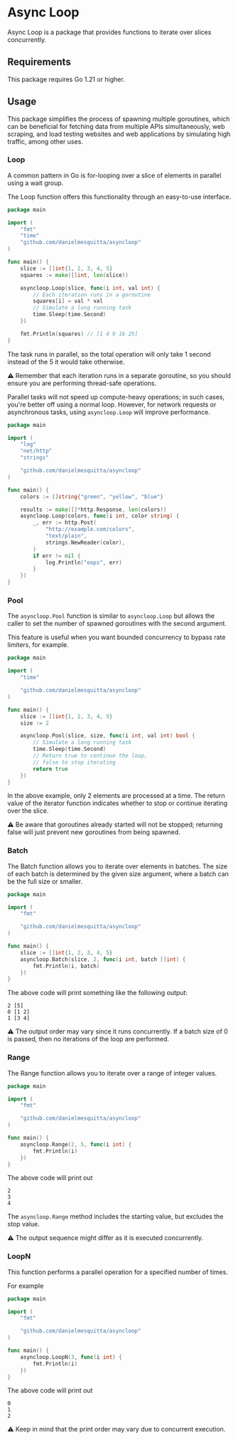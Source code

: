 # Async Loop

Async Loop is a package that provides functions to iterate over slices concurrently.

## Requirements

This package requires Go 1.21 or higher.

## Usage

This package simplifies the process of spawning multiple goroutines, which can be beneficial for fetching data from multiple APIs simultaneously, web scraping, and load testing websites and web applications by simulating high traffic, among other uses.

### Loop

A common pattern in Go is for-looping over a slice of elements in parallel using a wait group.

The Loop function offers this functionality through an easy-to-use interface.

```go
package main

import (
	"fmt"
	"time"
	"github.com/danielmesquitta/asyncloop"
)

func main() {
	slice := []int{1, 2, 3, 4, 5}
	squares := make([]int, len(slice))

	asyncloop.Loop(slice, func(i int, val int) {
		// Each iteration runs in a goroutine
		squares[i] = val * val
		// Simulate a long running task
		time.Sleep(time.Second)
	})

	fmt.Println(squares) // [1 4 9 16 25]
}
```

The task runs in parallel, so the total operation will only take 1 second instead of the 5 it would take otherwise.

⚠️ Remember that each iteration runs in a separate goroutine, so you should ensure you are performing thread-safe operations.

Parallel tasks will not speed up compute-heavy operations; in such cases, you're better off using a normal loop. However, for network requests or asynchronous tasks, using `asyncloop.Loop` will improve performance.

```go
package main

import (
	"log"
	"net/http"
	"strings"

	"github.com/danielmesquitta/asyncloop"
)

func main() {
	colors := []string{"green", "yellow", "blue"}

	results := make([]*http.Response, len(colors))
	asyncloop.Loop(colors, func(i int, color string) {
		_, err := http.Post(
			"http://example.com/colors",
			"text/plain",
			strings.NewReader(color),
		)
		if err != nil {
			log.Println("oops", err)
		}
	})
}
```

### Pool

The `asyncloop.Pool` function is similar to `asyncloop.Loop` but allows the caller to set the number of spawned goroutines with the second argument.

This feature is useful when you want bounded concurrency to bypass rate limiters, for example.

```go
package main

import (
	"time"

	"github.com/danielmesquitta/asyncloop"
)

func main() {
	slice := []int{1, 2, 3, 4, 5}
	size := 2

	asyncloop.Pool(slice, size, func(i int, val int) bool {
		// Simulate a long running task
		time.Sleep(time.Second)
		// Return true to continue the loop,
		// false to stop iterating
		return true
	})
}
```

In the above example, only 2 elements are processed at a time.
The return value of the iterator function indicates whether to stop or continue iterating over the slice.

⚠️ Be aware that goroutines already started will not be stopped; returning false will just prevent new goroutines from being spawned.

### Batch

The Batch function allows you to iterate over elements in batches. The size of each batch is determined by the given size argument, where a batch can be the full size or smaller.

```go
package main

import (
	"fmt"

	"github.com/danielmesquitta/asyncloop"
)

func main() {
	slice := []int{1, 2, 3, 4, 5}
	asyncloop.Batch(slice, 2, func(i int, batch []int) {
		fmt.Println(i, batch)
	})
}
```

The above code will print something like the following output:

```
2 [5]
0 [1 2]
1 [3 4]
```

⚠️ The output order may vary since it runs concurrently. If a batch size of 0 is passed, then no iterations of the loop are performed.

### Range

The Range function allows you to iterate over a range of integer values.

```go
package main

import (
	"fmt"

	"github.com/danielmesquitta/asyncloop"
)

func main() {
	asyncloop.Range(2, 5, func(i int) {
		fmt.Println(i)
	})
}
```

The above code will print out

```
2
3
4
```

The `asyncloop.Range` method includes the starting value, but excludes the stop value.

⚠️ The output sequence might differ as it is executed concurrently.

### LoopN

This function performs a parallel operation for a specified number of times.

For example

```go
package main

import (
	"fmt"

	"github.com/danielmesquitta/asyncloop"
)

func main() {
	asyncloop.LoopN(3, func(i int) {
		fmt.Println(i)
	})
}
```

The above code will print out

```
0
1
2
```

⚠️ Keep in mind that the print order may vary due to concurrent execution.
